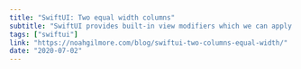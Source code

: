 ```yaml
---
title: "SwiftUI: Two equal width columns"
subtitle: "SwiftUI provides built-in view modifiers which we can apply to views to produce a different version of the original view. One such modifier is frame(width:height:alignment:), which when applied to a view positions it within an invisible frame with the specified size. In this post, Noah Gilmore shows us how we can use the frame modifier to create a view consisting of two equal width columns."
tags: ["swiftui"]
link: "https://noahgilmore.com/blog/swiftui-two-columns-equal-width/"
date: "2020-07-02"
---
```

